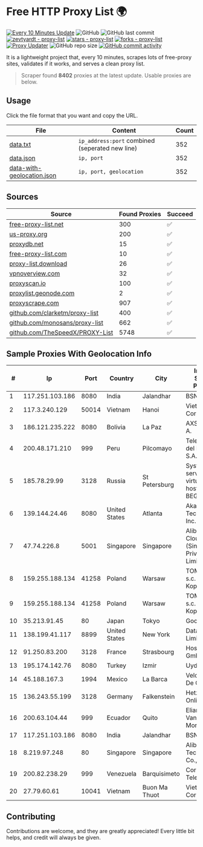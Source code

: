
# Free HTTP Proxy List 🌍

[![Every 10 Minutes Update](https://github.com/mertguvencli/http-proxy-list/actions/workflows/main.yml/badge.svg?branch=main)](https://github.com/mertguvencli/http-proxy-list/actions/workflows/main.yml)
![GitHub](https://img.shields.io/github/license/mertguvencli/http-proxy-list)
![GitHub last commit](https://img.shields.io/github/last-commit/mertguvencli/http-proxy-list)
[![zevtyardt - proxy-list](https://img.shields.io/static/v1?label=zevtyardt&message=proxy-list&color=blue&logo=github)](https://github.com/zevtyardt/proxy-list "Go to GitHub repo")
[![stars - proxy-list](https://img.shields.io/github/stars/zevtyardt/proxy-list?style=social)](https://github.com/zevtyardt/proxy-list)
[![forks - proxy-list](https://img.shields.io/github/forks/zevtyardt/proxy-list?style=social)](https://github.com/zevtyardt/proxy-list)
[![Proxy Updater](https://github.com/zevtyardt/proxy-list/workflows/Proxy%20Updater/badge.svg)](https://github.com/zevtyardt/proxy-list/actions?query=workflow:"Proxy+Updater")
![GitHub repo size](https://img.shields.io/github/repo-size/zevtyardt/proxy-list)
[![GitHub commit activity](https://img.shields.io/github/commit-activity/m/zevtyardt/proxy-list?logo=commits)](https://github.com/zevtyardt/proxy-list/commits/main)

It is a lightweight project that, every 10 minutes, scrapes lots of free-proxy sites, validates if it works, and serves a clean proxy list.

> Scraper found **8402** proxies at the latest update. Usable proxies are below.

## Usage

Click the file format that you want and copy the URL.

|File|Content|Count|
|----|-------|-----|
|[data.txt](https://raw.githubusercontent.com/mertguvencli/http-proxy-list/main/proxy-list/data.txt)|`ip_address:port` combined (seperated new line)|352|
|[data.json](https://raw.githubusercontent.com/mertguvencli/http-proxy-list/main/proxy-list/data.json)|`ip, port`|352|
|[data-with-geolocation.json](https://raw.githubusercontent.com/mertguvencli/http-proxy-list/main/proxy-list/data-with-geolocation.json)|`ip, port, geolocation`|352|

## Sources

|Source|Found Proxies|Succeed|
|------|-------------|-------|
|[free-proxy-list.net](https://free-proxy-list.net)|300|✅|
|[us-proxy.org](https://www.us-proxy.org)|200|✅|
|[proxydb.net](http://proxydb.net)|15|✅|
|[free-proxy-list.com](https://free-proxy-list.com/?page=&port=&type%5B%5D=http&type%5B%5D=https&up_time=0&search=Search)|10|✅|
|[proxy-list.download](https://www.proxy-list.download/HTTP)|26|✅|
|[vpnoverview.com](https://vpnoverview.com/privacy/anonymous-browsing/free-proxy-servers)|32|✅|
|[proxyscan.io](https://www.proxyscan.io)|100|✅|
|[proxylist.geonode.com](https://proxylist.geonode.com/api/proxy-list?limit=300&page=1&sort_by=lastChecked&sort_type=desc&protocols=http,https)|2|✅|
|[proxyscrape.com](https://api.proxyscrape.com/v2/?request=displayproxies&protocol=http&timeout=10000&country=all&ssl=all&anonymity=all)|907|✅|
|[github.com/clarketm/proxy-list](https://raw.githubusercontent.com/clarketm/proxy-list/master/proxy-list-raw.txt)|400|✅|
|[github.com/monosans/proxy-list](https://raw.githubusercontent.com/monosans/proxy-list/main/proxies/http.txt)|662|✅|
|[github.com/TheSpeedX/PROXY-List](https://raw.githubusercontent.com/TheSpeedX/PROXY-List/master/http.txt)|5748|✅|


## Sample Proxies With Geolocation Info

|#|Ip|Port|Country|City|Internet Service Provider|
|-|--|----|-------|----|-------------------------|
|1|117.251.103.186|8080|India|Jalandhar|BSNL Internet|
|2|117.3.240.129|50014|Vietnam|Hanoi|Viettel Corporation|
|3|186.121.235.222|8080|Bolivia|La Paz|AXS Bolivia S. A.|
|4|200.48.171.210|999|Peru|Pilcomayo|Telefonica del Peru S.A.A.|
|5|185.78.29.99|3128|Russia|St Petersburg|System servers virtual hosting BEGET.RU|
|6|139.144.24.46|8080|United States|Atlanta|Akamai Technologies, Inc.|
|7|47.74.226.8|5001|Singapore|Singapore|Alibaba Cloud (Singapore) Private Limited|
|8|159.255.188.134|41258|Poland|Warsaw|TOM-NET s.c. Dariusz Koper|
|9|159.255.188.134|41258|Poland|Warsaw|TOM-NET s.c. Dariusz Koper|
|10|35.213.91.45|80|Japan|Tokyo|Google LLC|
|11|138.199.41.117|8899|United States|New York|Datacamp Limited|
|12|91.250.83.200|3128|France|Strasbourg|Host Europe GmbH|
|13|195.174.142.76|8080|Turkey|Izmir|Uydunet|
|14|45.188.167.3|1994|Mexico|La Barca|Velocom SA De CV|
|15|136.243.55.199|3128|Germany|Falkenstein|Hetzner Online GmbH|
|16|200.63.104.44|999|Ecuador|Quito|Eliana Vanessa Morocho Oña|
|17|117.251.103.186|8080|India|Jalandhar|BSNL Internet|
|18|8.219.97.248|80|Singapore|Singapore|Alibaba (US) Technology Co., Ltd.|
|19|200.82.238.29|999|Venezuela|Barquisimeto|Corporación Telemic C.A.|
|20|27.79.60.61|10041|Vietnam|Buon Ma Thuot|Viettel Corporation|



## Contributing

Contributions are welcome, and they are greatly appreciated! Every
little bit helps, and credit will always be given.


